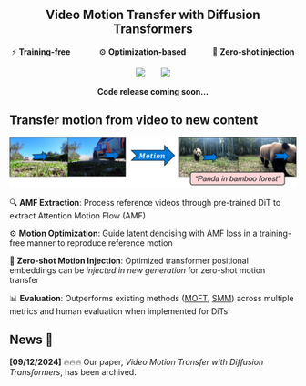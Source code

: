 <div align="center">

## Video Motion Transfer with Diffusion Transformers

<p>
⚡ <b> Training-free </b> &nbsp;&nbsp;&nbsp;&nbsp;&nbsp;&nbsp;&nbsp;&nbsp;&nbsp;&nbsp;&nbsp;
⚙️ <b> Optimization-based </b> &nbsp;&nbsp;&nbsp;&nbsp;&nbsp;&nbsp;&nbsp;&nbsp;&nbsp;&nbsp;
🔄 <b> Zero-shot injection</b>
</p>

<a href="https://arxiv.org/abs/"><img src='https://img.shields.io/badge/arXiv-red'></a> &nbsp;&nbsp;&nbsp;&nbsp;&nbsp;
<a href="https://ditflow.github.io"><img src='https://img.shields.io/badge/Project-Page-Green'></a>

<!-- Official PyTorch implementation of DiTFlow for CogVideoX models -->

**Code release coming soon...**

</div>

## Transfer motion from video to new content

<img src="assets/git_teaser.png">

🔍 **AMF Extraction**: Process reference videos through pre-trained DiT to extract Attention Motion Flow (AMF)

⚙️ **Motion Optimization**: Guide latent denoising with AMF loss in a training-free manner to reproduce reference motion

🔄 **Zero-shot Motion Injection**: Optimized transformer positional embeddings can be *injected in new generation* for zero-shot motion transfer

📊 **Evaluation**: Outperforms existing methods (<a href="https://arxiv.org/abs/2405.14864v2" target="_blank">MOFT</a>, <a href="https://github.com/diffusion-motion-transfer/diffusion-motion-transfer" target="_blank">SMM</a>) across multiple metrics and human evaluation when implemented for DiTs

## News 📰
**[09/12/2024]** 🔥🔥🔥 Our paper, *Video Motion Transfer with Diffusion Transformers*, has been archived.